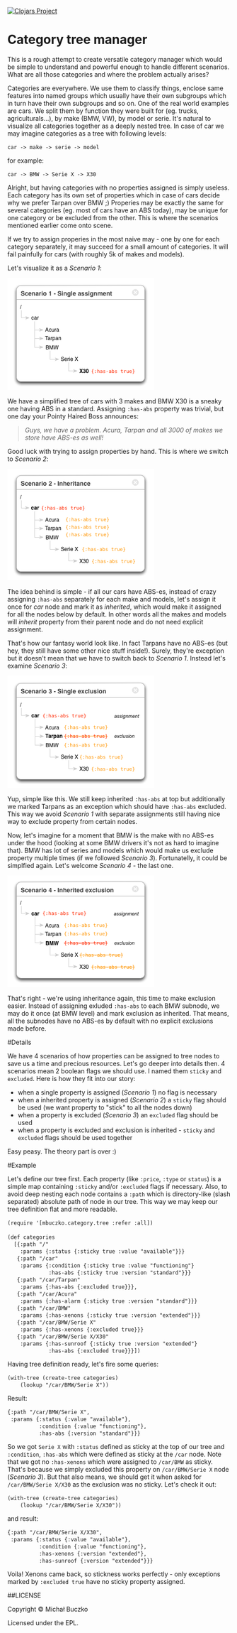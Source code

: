 [![Clojars Project](https://img.shields.io/clojars/v/mbuczko/categorizer.svg)](https://clojars.org/mbuczko/categorizer)

# Category tree manager

This is a rough attempt to create versatile category manager which would be simple to understand and powerful enough to handle different scenarios.
What are all those categories and where the problem actually arises?

Categories are everywhere. We use them to classify things, enclose same features into named groups which usually have their own subgroups which in turn have their own subgroups and so on.
One of the real world examples are cars. We split them by function they were built for (eg. trucks, agriculturals...), by make (BMW, VW), by model or serie.
It's natural to visualize all categories together as a deeply nested tree. In case of car we may imagine categories as a tree with following levels:

    car -> make -> serie -> model

for example:

    car -> BMW -> Serie X -> X30

Alright, but having categories with no properties assigned is simply useless. Each category has its own set of properties which in case of cars decide why we prefer Tarpan over BMW ;)
Properies may be exactly the same for several categories (eg. most of cars have an ABS today), may be unique for one category or be excluded from the other. This is where the scenarios mentioned earlier come onto scene.

If we try to assign properies in the most naive may - one by one for each category separately, it may succeed for a small amount of categories. It will fail painfully for cars (with roughly 5k of makes and models).

Let's visualize it as a _Scenario 1_:

![scenario1](https://github.com/mbuczko/categorizer/blob/master/scenario1.png "scenario 1")

We have a simplified tree of cars with 3 makes and BMW X30 is a sneaky one having ABS in a standard. Assigning ```:has-abs``` property was trivial, but one day your Pointy Haired Boss announces:

> _Guys, we have a problem. Acura, Tarpan and all 3000 of makes we store have ABS-es as well!_

Good luck with trying to assign properties by hand. This is where we switch to _Scenario 2_:

![scenario2](https://github.com/mbuczko/categorizer/blob/master/scenario2.png "scenario 2")

The idea behind is simple - if all our cars have ABS-es, instead of crazy assigning ```:has-abs``` separately for each make and models, let's assign it once for _car_ node and mark it as _inherited_, which would make it assigned for all the nodes below by default.
In other words all the makes and models will _inherit_ property from their parent node and do not need explicit assignment.

That's how our fantasy world look like. In fact Tarpans have no ABS-es (but hey, they still have some other nice stuff inside!). Surely, they're exception but it doesn't mean that we have to switch back to _Scenario 1_. Instead let's examine _Scenario 3_:

![scenario3](https://github.com/mbuczko/categorizer/blob/master/scenario3.png "scenario 3")

Yup, simple like this. We still keep inherited ```:has-abs``` at top but additionally we marked Tarpans as an exception which should have ```:has-abs``` excluded. This way we avoid _Scenario 1_ with separate assignments still having nice way to exclude property from certain nodes.

Now, let's imagine for a moment that BMW is the make with no ABS-es under the hood (looking at some BMW drivers it's not as hard to imagine that). BMW has lot of series and models which would make us exclude property multiple times (if we followed _Scenario 3_). Fortunatelly, it could be simplfied again. Let's welcome _Scenario 4_ - the last one.

![scenario4](https://github.com/mbuczko/categorizer/blob/master/scenario4.png "scenario 4")

That's right - we're using inheritance again, this time to make exclusion easier. Instead of assigning exluded ```:has-abs```  to each BMW subnode, we may do it once (at BMW level) and mark exclusion as inherited. That means, all the subnodes have no ABS-es by default with no explicit exclusions made before.

#Details

We have 4 scenarios of how properties can be assigned to tree nodes to save us a time and precious resources. Let's go deeper into details then.
4 scenarios mean 2 boolean flags we should use. I named them ```sticky``` and ```excluded```. Here is how they fit into our story:

- when a single property is assigned (_Scenario 1_) no flag is necessary
- when a inherited property is assigned (_Scenario 2_) a ```sticky``` flag should be used (we want property to "stick" to all the nodes down)
- when a property is excluded (_Scenario 3_) an ```excluded``` flag should be used
- when a property is excluded and exclusion is inherited - ```sticky``` and ```excluded``` flags should be used together

Easy peasy. The theory part is over :)


#Example

Let's define our tree first. Each property (like ```:price```, ```:type``` or ```status```) is a simple map containing ```:sticky``` and/or ```:excluded``` flags if necessary. Also, to avoid deep nesting each node contains a ```:path``` which is directory-like (slash separated) absolute path of node in our tree. This
way we may keep our tree definition flat and more readable.

    (require '[mbuczko.category.tree :refer :all])

    (def categories
      [{:path "/"
        :params {:status {:sticky true :value "available"}}}
       {:path "/car"
        :params {:condition {:sticky true :value "functioning"}
                 :has-abs {:sticky true :version "standard"}}}
       {:path "/car/Tarpan"
        :params {:has-abs {:excluded true}}},
       {:path "/car/Acura"
        :params {:has-alarm {:sticky true :version "standard"}}}
       {:path "/car/BMW"
        :params {:has-xenons {:sticky true :version "extended"}}}
       {:path "/car/BMW/Serie X"
        :params {:has-xenons {:excluded true}}}
       {:path "/car/BMW/Serie X/X30"
        :params {:has-sunroof {:sticky true :version "extended"}
                 :has-abs {:excluded true}}}])


Having tree definition ready, let's fire some queries:

    (with-tree (create-tree categories)
        (lookup "/car/BMW/Serie X"))

Result:

    {:path "/car/BMW/Serie X",
     :params {:status {:value "available"},
              :condition {:value "functioning"},
              :has-abs {:version "standard"}}}


So we got ```Serie X``` with ```:status``` defined as sticky at the top of our tree and ```:condition```, ```:has-abs``` which were defined as sticky at the ```/car``` node.
Note that we got no ```:has-xenons``` which were assigned to ```/car/BMW``` as sticky. That's because we simply excluded this property on ```/car/BMW/Serie X``` node (_Scenario 3_).
But that also means, we should get it when asked for ```/car/BMW/Serie X/X30``` as the exclusion was no sticky. Let's check it out:

    (with-tree (create-tree categories)
        (lookup "/car/BMW/Serie X/X30"))

and result:

    {:path "/car/BMW/Serie X/X30",
     :params {:status {:value "available"},
              :condition {:value "functioning"},
              :has-xenons {:version "extended"},
              :has-sunroof {:version "extended"}}}

Voila! Xenons came back, so stickness works perfectly - only exceptions marked by ```:excluded true``` have no sticky property assigned.

##LICENSE

Copyright © Michał Buczko

Licensed under the EPL.
